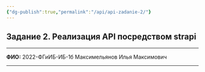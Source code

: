 ```yaml
---
{"dg-publish":true,"permalink":"/api/api-zadanie-2/"}
---
```



## Задание 2. Реализация API посредством strapi

---

**ФИО:** 2022-ФГиИБ-ИБ-1б Максимельянов Илья Максимович

---
